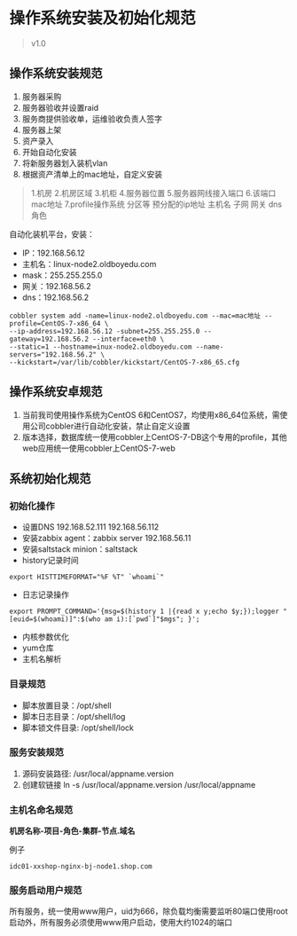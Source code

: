 # 操作系统安装及初始化规范
> v1.0

## 操作系统安装规范
1. 服务器采购
2. 服务器验收并设置raid
3. 服务商提供验收单，运维验收负责人签字
4. 服务器上架
5. 资产录入
6. 开始自动化安装
7. 将新服务器划入装机vlan
8. 根据资产清单上的mac地址，自定义安装
> 1.机房 2.机房区域 3.机柜 4.服务器位置 5.服务器网线接入端口 6.该端口mac地址 7.profile操作系统 分区等 预分配的ip地址 主机名 子网 网关 dns 角色


自动化装机平台，安装：

- IP：192.168.56.12
- 主机名：linux-node2.oldboyedu.com
- mask：255.255.255.0
- 网关：192.168.56.2
- dns：192.168.56.2


```
cobbler system add -name=linux-node2.oldboyedu.com --mac=mac地址 --profile=CentOS-7-x86_64 \
--ip-address=192.168.56.12 -subnet=255.255.255.0 --gateway=192.168.56.2 --interface=eth0 \
--static=1 --hostname=inux-node2.oldboyedu.com --name-servers="192.168.56.2" \
--kickstart=/var/lib/cobbler/kickstart/CentOS-7-x86_65.cfg
```



## 操作系统安卓规范

1. 当前我司使用操作系统为CentOS 6和CentOS7，均使用x86_64位系统，需使用公司cobbler进行自动化安装，禁止自定义设置
2. 版本选择，数据库统一使用cobbler上CentOS-7-DB这个专用的profile，其他web应用统一使用cobbler上CentOS-7-web

## 系统初始化规范
### 初始化操作
- 设置DNS 192.168.52.111 192.168.56.112
- 安装zabbix agent：zabbix server 192.168.56.11
- 安装saltstack minion：saltstack
- history记录时间


```
export HISTTIMEFORMAT="%F %T" `whoami`"
```

- 日志记录操作
```
export PROMPT_COMMAND='{msg=$(history 1 |{read x y;echo $y;});logger "[euid=$(whoami)]":$(who am i):[`pwd`]"$mgs"; }';
```

- 内核参数优化
- yum仓库
- 主机名解析

### 目录规范
- 脚本放置目录：/opt/shell
- 脚本日志目录：/opt/shell/log
- 脚本锁文件目录: /opt/shell/lock

### 服务安装规范
1. 源码安装路径: /usr/local/appname.version
2. 创建软链接 ln -s /usr/local/appname.version /usr/local/appname

### 主机名命名规范

**机房名称-项目-角色-集群-节点.域名**

例子

```
idc01-xxshop-nginx-bj-node1.shop.com
```
### 服务启动用户规范

所有服务，统一使用www用户，uid为666，除负载均衡需要监听80端口使用root启动外，所有服务必须使用www用户启动，使用大约1024的端口
